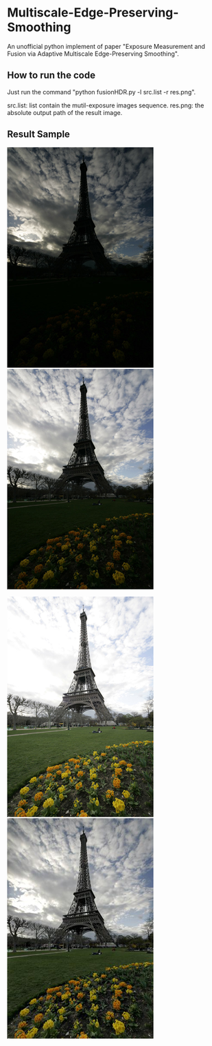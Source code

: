# Multiscale-Edge-Preserving-Smoothing
An unofficial python implement of paper "Exposure Measurement and Fusion via Adaptive Multiscale Edge-Preserving Smoothing". 

## How to run the code
Just run the command "python fusionHDR.py -l src.list -r res.png".

src.list: list contain the mutil-exposure images sequence.
res.png: the absolute output path of the result image.

## Result Sample

![Tower_u](https://github.com/DavidQiuChao/Multiscale-Edge-Preserving-Smoothing/blob/master/under530.png)
![Tower_m](https://github.com/DavidQiuChao/Multiscale-Edge-Preserving-Smoothing/blob/master/mean530.png)

![Tower_o](https://github.com/DavidQiuChao/Multiscale-Edge-Preserving-Smoothing/blob/master/over530.png)
![Tower](https://github.com/DavidQiuChao/Multiscale-Edge-Preserving-Smoothing/blob/master/res.jpg)

